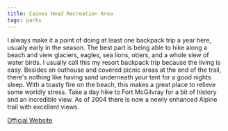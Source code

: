 ```yaml
---
title: Caines Head Recreation Area
tags: parks
---
```

I always make it a point of doing at least one backpack trip a year here, usually early in the season. The best part is being able to hike along a beach and view glaciers, eagles, sea lions, otters, and a whole slew of water birds. I usually call this my resort backpack trip because the living is easy. Besides an outhouse and covered picnic areas at the end of the trail, there's nothing like having sand underneath your tent for a good nights sleep. With a toasty fire on the beach, this makes a great place to relieve some worldly stress. Take a day hike to Fort McGilvray for a bit of history and an incredible view. As of 2004 there is now a newly enhanced Alpine trail with excellent views.  

[Official Website](http://dnr.alaska.gov/parks/aspunits/kenai/cainesheadsra.htm)